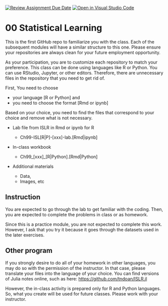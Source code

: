 [![Review Assignment Due Date](https://classroom.github.com/assets/deadline-readme-button-24ddc0f5d75046c5622901739e7c5dd533143b0c8e959d652212380cedb1ea36.svg)](https://classroom.github.com/a/lSO9zcEg)
[![Open in Visual Studio Code](https://classroom.github.com/assets/open-in-vscode-718a45dd9cf7e7f842a935f5ebbe5719a5e09af4491e668f4dbf3b35d5cca122.svg)](https://classroom.github.com/online_ide?assignment_repo_id=13445048&assignment_repo_type=AssignmentRepo)
# 00 Statistical Learning

This is the first GitHub repo to familiarize you with the class.
Each of the subsequent modules will have a similar structure to this one.
Please ensure your repositories are always clean for your future employment opportunity.

As your participation, you are to customize each repository to match your preference.
This class can be done using languages like R or Python.
You can use RStudio, Jupyter, or other editors.
Therefore, there are unnecessary files in the repository that you need to get rid of.

First, You need to choose 
  - your language [R or Python] and 
  - you need to choose the format [Rmd or ipynb]

Based on your choice, you need to find the files that correspond to your choice and remove what is not necessary.

- Lab file from ISLR in Rmd or ipynb for R
  - Ch99-ISL[R|P]-[xxx]-lab.[Rmd|ipynb]
  
- In-class workbook
  - Ch99_[xxx]_[R|Python].[Rmd|Python]

- Additional materials
  - Data,
  - Images, etc

## Instruction

You are expected to go through the lab to get familiar with the coding.
Then, you are expected to complete the problems in class or as homework.

Since this is a practice module, you are not expected to complete this work.
However, I ask that you try it because it goes through the datasets used in the later exercises.

## Other program

If you strongly desire to do all of your homework in other languages, you may do so with the permission of the instructor.  In that case, please translate your files into the language of your choice.
You can find versions of Julia notes online, such as here:
https://github.com/tndoan/ISLR.jl

However, the in-class activity is prepared only for R and Python languages.  So, what you create will be used for future classes.  Please work with your instructor.

